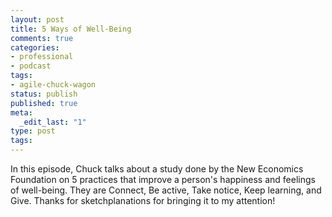 ```yaml
---
layout: post
title: 5 Ways of Well-Being
comments: true
categories:
- professional
- podcast
tags:
- agile-chuck-wagon
status: publish
published: true
meta:
  _edit_last: "1"
type: post
tags:
---
```

<p>In this episode, Chuck talks about a study done by the New Economics Foundation on 5 practices that improve a person's happiness and feelings of well-being. They are Connect, Be active, Take notice, Keep learning, and Give. Thanks for sketchplanations for bringing it to my attention!</p>